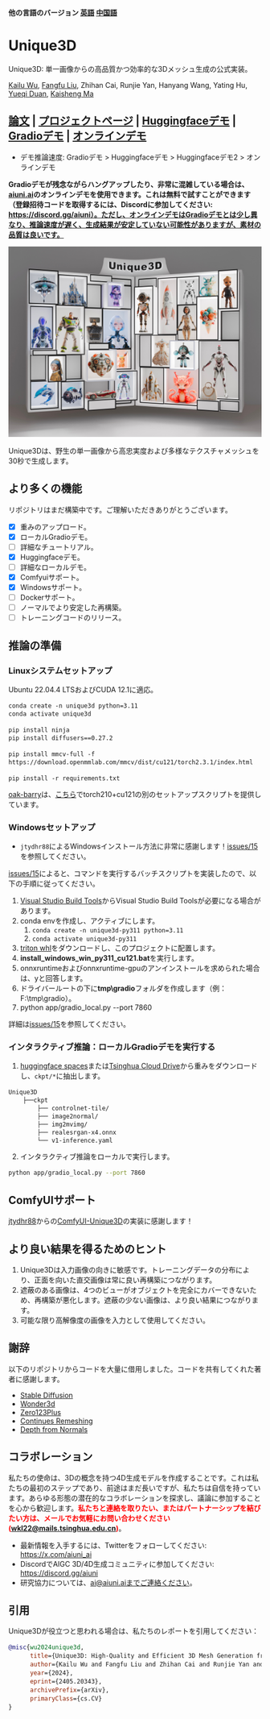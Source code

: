 **他の言語のバージョン [英語](README.md) [中国語](README_zh.md)**

# Unique3D
Unique3D: 単一画像からの高品質かつ効率的な3Dメッシュ生成の公式実装。

[Kailu Wu](https://scholar.google.com/citations?user=VTU0gysAAAAJ&hl=zh-CN&oi=ao), [Fangfu Liu](https://liuff19.github.io/), Zhihan Cai, Runjie Yan, Hanyang Wang, Yating Hu, [Yueqi Duan](https://duanyueqi.github.io/), [Kaisheng Ma](https://group.iiis.tsinghua.edu.cn/~maks/)

## [論文](https://arxiv.org/abs/2405.20343) | [プロジェクトページ](https://wukailu.github.io/Unique3D/) | [Huggingfaceデモ](https://huggingface.co/spaces/Wuvin/Unique3D) | [Gradioデモ](http://unique3d.demo.avar.cn/) | [オンラインデモ](https://www.aiuni.ai/)

* デモ推論速度: Gradioデモ > Huggingfaceデモ > Huggingfaceデモ2 > オンラインデモ

**Gradioデモが残念ながらハングアップしたり、非常に混雑している場合は、[aiuni.ai](https://www.aiuni.ai/)のオンラインデモを使用できます。これは無料で試すことができます（登録招待コードを取得するには、Discordに参加してください: https://discord.gg/aiuni）。ただし、オンラインデモはGradioデモとは少し異なり、推論速度が遅く、生成結果が安定していない可能性がありますが、素材の品質は良いです。**

<p align="center">
    <img src="assets/teaser_safe.jpg">
</p>

Unique3Dは、野生の単一画像から高忠実度および多様なテクスチャメッシュを30秒で生成します。

## より多くの機能

リポジトリはまだ構築中です。ご理解いただきありがとうございます。
- [x] 重みのアップロード。
- [x] ローカルGradioデモ。
- [ ] 詳細なチュートリアル。
- [x] Huggingfaceデモ。
- [ ] 詳細なローカルデモ。
- [x] Comfyuiサポート。
- [x] Windowsサポート。
- [ ] Dockerサポート。
- [ ] ノーマルでより安定した再構築。
- [ ] トレーニングコードのリリース。

## 推論の準備

### Linuxシステムセットアップ

Ubuntu 22.04.4 LTSおよびCUDA 12.1に適応。
```angular2html
conda create -n unique3d python=3.11
conda activate unique3d

pip install ninja
pip install diffusers==0.27.2

pip install mmcv-full -f https://download.openmmlab.com/mmcv/dist/cu121/torch2.3.1/index.html

pip install -r requirements.txt
```

[oak-barry](https://github.com/oak-barry)は、[こちら](https://github.com/oak-barry/Unique3D)でtorch210+cu121の別のセットアップスクリプトを提供しています。

### Windowsセットアップ

* `jtydhr88`によるWindowsインストール方法に非常に感謝します！[issues/15](https://github.com/AiuniAI/Unique3D/issues/15)を参照してください。

[issues/15](https://github.com/AiuniAI/Unique3D/issues/15)によると、コマンドを実行するバッチスクリプトを実装したので、以下の手順に従ってください。
1. [Visual Studio Build Tools](https://visualstudio.microsoft.com/downloads/?q=build+tools)からVisual Studio Build Toolsが必要になる場合があります。
2. conda envを作成し、アクティブにします。
   1. `conda create -n unique3d-py311 python=3.11`
   2. `conda activate unique3d-py311`
3. [triton whl](https://huggingface.co/madbuda/triton-windows-builds/resolve/main/triton-2.1.0-cp311-cp311-win_amd64.whl)をダウンロードし、このプロジェクトに配置します。
4. **install_windows_win_py311_cu121.bat**を実行します。
5. onnxruntimeおよびonnxruntime-gpuのアンインストールを求められた場合は、yと回答します。
6. ドライバールートの下に**tmp\gradio**フォルダを作成します（例：F:\tmp\gradio）。
7. python app/gradio_local.py --port 7860

詳細は[issues/15](https://github.com/AiuniAI/Unique3D/issues/15)を参照してください。

### インタラクティブ推論：ローカルGradioデモを実行する

1. [huggingface spaces](https://huggingface.co/spaces/Wuvin/Unique3D/tree/main/ckpt)または[Tsinghua Cloud Drive](https://cloud.tsinghua.edu.cn/d/319762ec478d46c8bdf7/)から重みをダウンロードし、`ckpt/*`に抽出します。
```
Unique3D
    ├──ckpt
        ├── controlnet-tile/
        ├── image2normal/
        ├── img2mvimg/
        ├── realesrgan-x4.onnx
        └── v1-inference.yaml
```

2. インタラクティブ推論をローカルで実行します。
```bash
python app/gradio_local.py --port 7860
```

## ComfyUIサポート

[jtydhr88](https://github.com/jtydhr88)からの[ComfyUI-Unique3D](https://github.com/jtydhr88/ComfyUI-Unique3D)の実装に感謝します！

## より良い結果を得るためのヒント

1. Unique3Dは入力画像の向きに敏感です。トレーニングデータの分布により、正面を向いた直交画像は常に良い再構築につながります。
2. 遮蔽のある画像は、4つのビューがオブジェクトを完全にカバーできないため、再構築が悪化します。遮蔽の少ない画像は、より良い結果につながります。
3. 可能な限り高解像度の画像を入力として使用してください。

## 謝辞

以下のリポジトリからコードを大量に借用しました。コードを共有してくれた著者に感謝します。
- [Stable Diffusion](https://github.com/CompVis/stable-diffusion)
- [Wonder3d](https://github.com/xxlong0/Wonder3D)
- [Zero123Plus](https://github.com/SUDO-AI-3D/zero123plus)
- [Continues Remeshing](https://github.com/Profactor/continuous-remeshing)
- [Depth from Normals](https://github.com/YertleTurtleGit/depth-from-normals)

## コラボレーション
私たちの使命は、3Dの概念を持つ4D生成モデルを作成することです。これは私たちの最初のステップであり、前途はまだ長いですが、私たちは自信を持っています。あらゆる形態の潜在的なコラボレーションを探求し、議論に参加することを心から歓迎します。<span style="color:red">**私たちと連絡を取りたい、またはパートナーシップを結びたい方は、メールでお気軽にお問い合わせください (wkl22@mails.tsinghua.edu.cn)**</span>。

- 最新情報を入手するには、Twitterをフォローしてください: https://x.com/aiuni_ai
- DiscordでAIGC 3D/4D生成コミュニティに参加してください: https://discord.gg/aiuni
- 研究協力については、ai@aiuni.aiまでご連絡ください。

## 引用

Unique3Dが役立つと思われる場合は、私たちのレポートを引用してください：
```bibtex
@misc{wu2024unique3d,
      title={Unique3D: High-Quality and Efficient 3D Mesh Generation from a Single Image}, 
      author={Kailu Wu and Fangfu Liu and Zhihan Cai and Runjie Yan and Hanyang Wang and Yating Hu and Yueqi Duan and Kaisheng Ma},
      year={2024},
      eprint={2405.20343},
      archivePrefix={arXiv},
      primaryClass={cs.CV}
}
```
